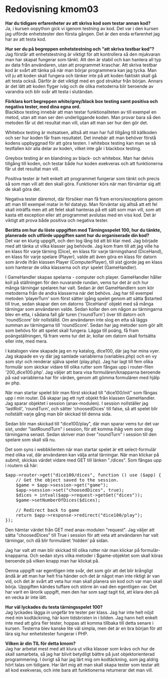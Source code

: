 ---
---
Redovisning kmom03
=========================

**Har du tidigare erfarenheter av att skriva kod som testar annan kod?**<br>
Ja, i kursen oopython gick vi igenom testning av kod. Det var i den kursen jag utförde enhetstester den första gången. Det är den enda erfarenhet jag har av att testa kod.

**Hur ser du på begreppen enhetstestning och “att skriva testbar kod”?**<br>
Jag förstår att enhetstestning är viktigt för att kontrollera så den mjukvaran man har skapat fungerar som tänkt. Att den är stabil och kan hantera all typ av data från användaren, utan att programmet kraschar. Att skriva testbar kod är svårt att tänka på när man börjar programmera kan jag tycka. Man vill ju att koden skall fungera och tänker inte på att koden faktiskt skall gå att testa också. Därför är det viktigt med en god struktur från början. Annars är det lätt att koden flyger iväg och de olika metoderna blir beroende av varandra och blir svår att testa i slutändan.


**Förklara kort begreppen white/grey/black box testing samt positiva och negativa tester, med dina egna ord.**<br>
Blackbox testing innebär att man testar funktionaliteten av till exempel en metod, utan att man ser den underliggande koden. Man provar bara så den metoden får ut det resultat man vill, utan att man ser hur den gör det.

Whitebox testing är motsatsen, alltså att man har full tillgång till källkoden och ser hur koden får fram resultatet. Det innebär att man behöver förstå kodens uppbyggnad för att göra testen. I whitebox testing kan man se så testfallen kör alla delar av koden, vilket inte går i blackbox testing.

Greybox testing är en blandning av black- och whitebox. Man har delvis tillgång till koden, och testar både hur koden exekveras och att funktionerna får ut det resultat man vill.

Positiva tester är helt enkelt att programmet fungerar som tänkt och precis så som man vill att den skall göra. Funktioner körs när man förväntar sig att de skall göra det.

Negativa tester däremot, där försöker man få fram errors/exceptions genom att man till exempel matar in fel datatyp. Man förväntar sig alltså att ett fel skall inträffa men att att felet skall hanteras på ett sätt som man vill, som att kasta ett exception eller att programmet avslutas med en viss kod. Det är viktigt att prova både positiva och negativa tester.


**Berätta om hur du löste uppgiften med Tärningsspelet 100, hur du tänkte, planerade och utförde uppgiften samt hur du organiserade din kod?**<br>
Det var en klurig uppgift, och den tog lång tid att bli klar med. Jag började med att tänka ut vilka klasser jag behövde. Jag kom fram till att jag ville ha en klass för varje tärning (Dice), en klass för varje tärningshand (DiceHand), en klass för varje spelare (Player), valde att även göra en klass för datorn som ärvde ifrån klassen Player (ComputerPlayer), till sist gjorde jag en klass som hanterar de olika klasserna och styr spelet (GameHandler).

I GameHandler skapas spelarna - computer och player. GameHandler håller koll på ställningen för den nuvarande rundan, vems tur det är och hur många tärningar spelaren har valt. Sedan är det GameHandlern som kör metoderna från de andra klasserna när det behövs. Jag har till exempel metoden 'playerTurn' som först sätter igång spelet genom att sätta $started till true, sedan skapar den om datorns 'DiceHand' objekt med så många tärningar som användaren valde. Sedan kollar den om någon av tärningarna blev en etta, i sådana fall går turen ('roundTurn') över till datorn och 'roundScore' blir nollställd. Om användaren inte slog en etta så läggs summan av tärningarna till 'roundScore'. Sedan har jag metoder som gör allt som behövs för att spelet skall fungera. Lägga till poäng, få fram poängställningen, få fram vems tur det är, kollar om datorn skall fortsätta eller inte, med mera.

I katalogen view skapade jag en ny katalog, dice100, där jag har mina vyer. Jag skapade en vy där jag samlade variablerna (variables.php) och en vy som styr och renderar själva spelet (play.php). Jag har lagt till fem olika formulär som skickar vidare till olika rutter som fångas upp i router-filen '200_dice100.php'. Jag väljer att bara visa formulären/knapparna beroende på vad variablerna har för värden, genom att gömma formulären med hjälp av php.

När man startar spelet blir man först skickad till "dice100/init" som fångas upp i min router. Då skapar jag ett nytt objekt från klassen GameHandler. Jag sparar objektet i session (anax-modulen). I session nollställer jag 'lastRoll', 'roundTurn', och sätter 'choosedDices' till false, så att spelet blir nollställt varje gång man blir skickad till denna sida.

Sedan blir man skickad till "dice100/play", där man sparar vems tur det var sist, under "lastRoundTurn" i session, för att komma ihåg vem som slog tärningarna senast. Sedan skriver man över "roundTurn" i session till den spelare som skall slå nu.

Det som syns i webbklienten när man startar spelet är ett select-formulär med olika val, där användaren kan välja antal tärningar. När man klickar på submit, skickas värdet vidare med GET till länken "./dices". Som fångas upp i routern så här:
<pre>
$app->router->get("dice100/dices", function () use ($app) {
    // Get the object saved to the session.
    $game = $app->session->get("game");
    $app->session->set("choosedDices", true);
    $dices = intval($app->request->getGet("dices"));
    $game->setNumberOfDices($dices);

    // Redirect back to game
    return $app->response->redirect("dice100/play");
});
</pre>
Den hämtar värdet från GET med anax-modulen "request". Jag väljer att sätta "choosedDices" till True i session för att veta att användaren har valt tärningar, och då blir formuläret 'hidden' på sidan.

Jag har valt att man blir skickad till olika rutter när man klickar på formulär-knapparna. Och sedan styrs vilka metoder i $game-objektet som skall köras beroende på vilken knapp man har klickat på.

Denna uppgift var egentligen inte svår, det som gör att det blir krångligt ändå är att man har helt fria händer och det är något man inte riktigt är van vid, och det är svårt att veta hur man skall planera sin kod och var man skall börja. Uppgiften kändes tuffare och större än vad den egentligen var. Det har varit en lärorik uppgift, men den har som sagt tagit tid, att klara den på en vecka är inte lätt.

**Hur väl lyckades du testa tärningsspelet 100?**<br>
Jag lyckades lägga in ungefär tre tester per klass. Jag har inte helt nöjd med min kodtäckning, här kom tidsbristen in i bilden. Jag hann helt enkelt inte med att göra fler tester, hoppas att komma tillbaka till detta senare i kursen. Testerna blev kanske lite väl simpla, men det är en bra början för att lära sig hur enhetstester fungerar i PHP.


**Vilken är din TIL för detta kmom?**<br>
Jag har arbetat mest med att klura ut vilka klasser som krävs och hur de skall samarbeta, så jag har blivit betydligt bättre på just objektorienterad programmering. I övrigt så har jag lärt mig om kodtäckning, som jag aldrig hört talas om tidigare. Har lärt mig att man skall skapa tester som testar att all kod exekveras, och inte bara att funktionerna returnerar det man vill.